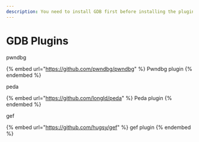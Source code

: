 ```yaml
---
description: You need to install GDB first before installing the plugins
---
```


# GDB Plugins

pwndbg

{% embed url="https://github.com/pwndbg/pwndbg" %}
Pwndbg plugin
{% endembed %}

peda

{% embed url="https://github.com/longld/peda" %}
Peda plugin
{% endembed %}

gef

{% embed url="https://github.com/hugsy/gef" %}
gef plugin
{% endembed %}



